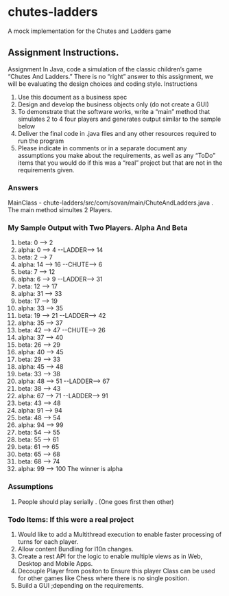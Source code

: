# chutes-ladders
A mock implementation for the Chutes and Ladders game

## Assignment Instructions. 

Assignment
In Java, code a simulation of the classic children’s game “Chutes And Ladders.” There is no “right” answer to
this assignment, we will be evaluating the design choices and coding style.
Instructions
1. Use this document as a business spec
2. Design and develop the business objects only (do not create a GUI)
3. To demonstrate that the software works, write a “main” method that simulates 2 to 4 four players and
generates output similar to the sample below
4. Deliver the final code in .java files and any other resources required to run the program
5. Please indicate in comments or in a separate document any assumptions you make about the
requirements, as well as any “ToDo” items that you would do if this was a “real” project but that are
not in the requirements given.

### Answers

MainClass - chute-ladders/src/com/sovan/main/ChuteAndLadders.java . The main method simultes 2 Players.

### My Sample Output with Two Players. Alpha And Beta

1. beta: 0 --> 2 
2. alpha: 0 --> 4 --LADDER--> 14  
3. beta: 2 --> 7  
4. alpha: 14 --> 16 --CHUTE--> 6  
5. beta: 7 --> 12 
6. alpha: 6 --> 9 --LADDER--> 31 
7. beta: 12 --> 17 
8. alpha: 31 --> 33 
9. beta: 17 --> 19  
10. alpha: 33 --> 35 
11. beta: 19 --> 21 --LADDER--> 42  
12. alpha: 35 --> 37 
13. beta: 42 --> 47 --CHUTE--> 26 
14. alpha: 37 --> 40 
15. beta: 26 --> 29 
16. alpha: 40 --> 45 
17. beta: 29 --> 33 
18. alpha: 45 --> 48  
19. beta: 33 --> 38 
20. alpha: 48 --> 51 --LADDER--> 67 
21. beta: 38 --> 43 
22. alpha: 67 --> 71 --LADDER--> 91 
23. beta: 43 --> 48 
24. alpha: 91 --> 94 
25. beta: 48 --> 54 
26. alpha: 94 --> 99 
27. beta: 54 --> 55 
28. beta: 55 --> 61 
29. beta: 61 --> 65 
30. beta: 65 --> 68 
31. beta: 68 --> 74 
32. alpha: 99 --> 100 
The winner is alpha 

### Assumptions
1. People should play serially . (One goes first then other)


### Todo Items: If this were a real project

1. Would like to add a Multithread execution to enable faster processing of turns for each player. 
2. Allow content Bundling for l10n changes. 
3. Create a rest API for the logic to enable multiple views as in Web, Desktop and Mobile Apps. 
4. Decouple Player from positon to Ensure this player Class can be used for other games like Chess where there is no single position. 
5. Build a GUI ;depending on the requirements. 


